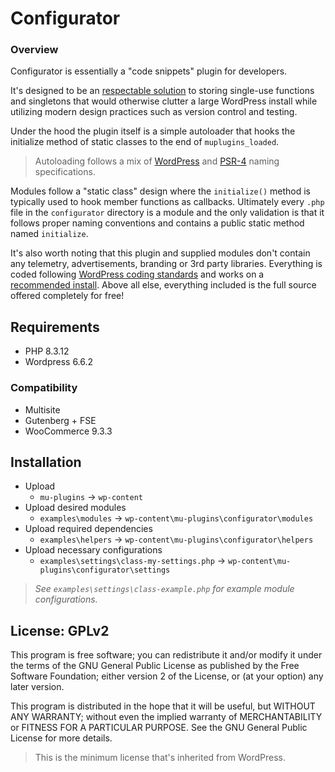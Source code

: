 # Configurator

### Overview

Configurator is essentially a "code snippets" plugin for developers.

It's designed to be an [respectable solution](https://en.wikipedia.org/wiki/Module_pattern) to storing single-use functions and singletons that would otherwise clutter a large WordPress install while utilizing modern design practices such as version control and testing.

Under the hood the plugin itself is a simple autoloader that hooks the initialize method of static classes to the end of `muplugins_loaded`.

> Autoloading follows a mix of [WordPress](https://developer.wordpress.org/coding-standards/wordpress-coding-standards/php/#naming-conventions) and [PSR-4](https://www.php-fig.org/psr/psr-4/#2-specification) naming specifications.

Modules follow a "static class" design where the `initialize()` method is typically used to hook member functions as callbacks. Ultimately every `.php` file in the `configurator` directory is a module and the only validation is that it follows proper naming conventions and contains a public static method named `initialize`.

It's also worth noting that this plugin and supplied modules don't contain any telemetry, advertisements, branding or 3rd party libraries. Everything is coded following [WordPress coding standards](https://developer.wordpress.org/coding-standards/wordpress-coding-standards) and works on a [recommended install](https://make.wordpress.org/hosting/handbook/server-environment/#php-extensions). Above all else, everything included is the full source offered completely for free!

## Requirements

 + PHP 8.3.12
 + Wordpress 6.6.2

### Compatibility

 + Multisite
 + Gutenberg + FSE
 + WooCommerce 9.3.3

## Installation

 + Upload
	+ `mu-plugins` → `wp-content`
 + Upload desired modules
	+ `examples\modules` → `wp-content\mu-plugins\configurator\modules`
 + Upload required dependencies
	+ `examples\helpers` → `wp-content\mu-plugins\configurator\helpers`
 + Upload necessary configurations
	+ `examples\settings\class-my-settings.php` → `wp-content\mu-plugins\configurator\settings`

> *See `examples\settings\class-example.php` for example module configurations.*

## License: GPLv2

This program is free software; you can redistribute it and/or modify
it under the terms of the GNU General Public License as published by
the Free Software Foundation; either version 2 of the License, or
(at your option) any later version.

This program is distributed in the hope that it will be useful,
but WITHOUT ANY WARRANTY; without even the implied warranty of
MERCHANTABILITY or FITNESS FOR A PARTICULAR PURPOSE.  See the
GNU General Public License for more details.

> This is the minimum license that's inherited from WordPress.
